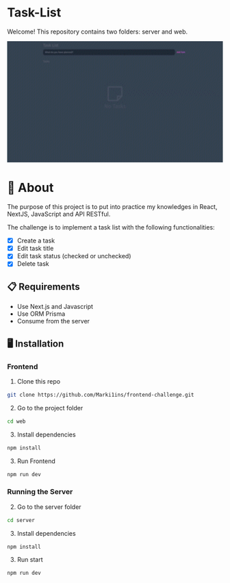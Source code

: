 # Task-List

Welcome! This repository contains two folders: server and web.

<img width="750" src="github/task-list.gif">

# 🧠 About

The purpose of this project is to put into practice my knowledges in React, NextJS, JavaScript and API RESTful.

The challenge is to implement a task list with the following functionalities:

- [x] Create a task
- [x] Edit task title
- [x] Edit task status (checked or unchecked)
- [x] Delete task

## 📋 Requirements

- Use Next.js and Javascript
- Use ORM Prisma
- Consume from the server

## 🖥️ Installation

### Frontend

1. Clone this repo
```bash
git clone https://github.com/Marki1ins/frontend-challenge.git
```

2. Go to the project folder
```bash
cd web
```

3. Install dependencies
```bash
npm install
```

3. Run Frontend
```bash
npm run dev
```

### Running the Server


2. Go to the server folder

```bash
cd server
```

3. Install dependencies
```bash
npm install
```

3. Run start
```bash
npm run dev
```


